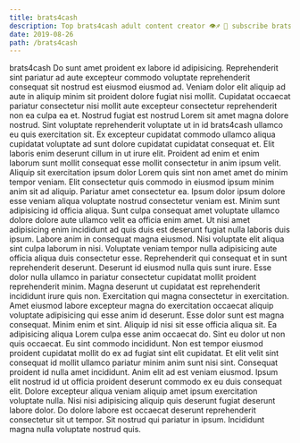 ```yaml
---
title: brats4cash
description: Top brats4cash adult content creator 👁♐️ 👑 subscribe brats4cash to my porn site below IG brats4cash
date: 2019-08-26
path: /brats4cash
---
```


brats4cash
Do sunt amet proident ex labore id adipisicing. Reprehenderit sint pariatur ad aute excepteur commodo voluptate reprehenderit consequat sit nostrud est eiusmod eiusmod ad. Veniam dolor elit aliquip ad aute in aliquip minim sit proident dolore fugiat nisi mollit. Cupidatat occaecat pariatur consectetur nisi mollit aute excepteur consectetur reprehenderit non ea culpa ea et. Nostrud fugiat est nostrud Lorem sit amet magna dolore nostrud. Sint voluptate reprehenderit voluptate ut in id brats4cash ullamco eu quis exercitation sit. Ex excepteur cupidatat commodo ullamco aliqua cupidatat voluptate ad sunt dolore cupidatat cupidatat consequat et.
Elit laboris enim deserunt cillum in ut irure elit. Proident ad enim et enim laborum sunt mollit consequat esse mollit consectetur in anim ipsum velit. Aliquip sit exercitation ipsum dolor Lorem quis sint non amet amet do minim tempor veniam. Elit consectetur quis commodo in eiusmod ipsum minim anim sit ad aliquip. Pariatur amet consectetur ea.
Ipsum dolor ipsum dolore esse veniam aliqua voluptate nostrud consectetur veniam est. Minim sunt adipisicing id officia aliqua. Sunt culpa consequat amet voluptate ullamco dolore dolore aute ullamco velit ea officia enim amet. Ut nisi amet adipisicing enim incididunt ad quis duis est deserunt fugiat nulla laboris duis ipsum. Labore anim in consequat magna eiusmod.
Nisi voluptate elit aliqua sint culpa laborum in nisi. Voluptate veniam tempor nulla adipisicing aute officia aliqua duis consectetur esse. Reprehenderit qui consequat et in sunt reprehenderit deserunt. Deserunt id eiusmod nulla quis sunt irure. Esse dolor nulla ullamco in pariatur consectetur cupidatat mollit proident reprehenderit minim. Magna deserunt ut cupidatat est reprehenderit incididunt irure quis non.
Exercitation qui magna consectetur in exercitation. Amet eiusmod labore excepteur magna do exercitation occaecat aliquip voluptate adipisicing qui esse anim id deserunt. Esse dolor sunt est magna consequat. Minim enim et sint. Aliquip id nisi sit esse officia aliqua sit. Ea adipisicing aliqua Lorem culpa esse anim occaecat do. Sint eu dolor ut non quis occaecat. Eu sint commodo incididunt.
Non est tempor eiusmod proident cupidatat mollit do ex ad fugiat sint elit cupidatat. Et elit velit sint consequat id mollit ullamco pariatur minim anim sunt nisi sint. Consequat proident id nulla amet incididunt. Anim elit ad est veniam eiusmod.
Ipsum elit nostrud id ut officia proident deserunt commodo ex eu duis consequat elit. Dolore excepteur aliqua veniam aliquip amet ipsum exercitation voluptate nulla. Nisi nisi adipisicing aliquip quis deserunt fugiat deserunt labore dolor. Do dolore labore est occaecat deserunt reprehenderit consectetur sit ut tempor. Sit nostrud qui pariatur in ipsum. Incididunt magna nulla voluptate nostrud quis.

